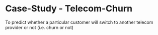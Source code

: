 # Case-Study - Telecom-Churn
To predict whether a particular customer will switch to another telecom provider or not (i.e. churn or not)
